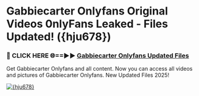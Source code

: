 # Gabbiecarter Onlyfans Original Videos 0nlyFans Leaked - Files Updated! ({hju678})

<h3>🔴 CLICK HERE 🌐==►► <a href="https://tinyurl.com/ms9xzufz" rel="nofollow">Gabbiecarter Onlyfans Updated Files</a></h3>

Get Gabbiecarter Onlyfans and all content. Now you can access all videos and pictures of Gabbiecarter Onlyfans. New Updated Files 2025!

[![{hju678}](https://i.imgur.com/PQ7UWWw.gif)](https://tinyurl.com/ms9xzufz)